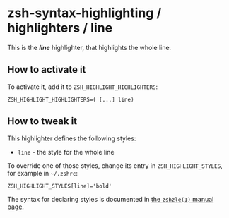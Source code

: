 zsh-syntax-highlighting / highlighters / line
=================================================

This is the ***line*** highlighter, that highlights the whole line.


How to activate it
------------------

To activate it, add it to `ZSH_HIGHLIGHT_HIGHLIGHTERS`:

    ZSH_HIGHLIGHT_HIGHLIGHTERS=( [...] line)


How to tweak it
---------------

This highlighter defines the following styles:

* `line` - the style for the whole line

To override one of those styles, change its entry in `ZSH_HIGHLIGHT_STYLES`, for example in `~/.zshrc`:

    ZSH_HIGHLIGHT_STYLES[line]='bold'

The syntax for declaring styles is documented in [the `zshzle(1)` manual
page](http://zsh.sourceforge.net/Doc/Release/Zsh-Line-Editor.html#SEC135).
